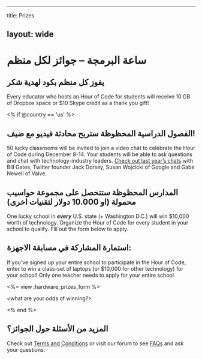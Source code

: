 * * *

title: Prizes

## layout: wide

# ساعة البرمجة – جوائز لكل منظم

## يفوز كل منظم بكود لهدية شكر

Every educator who hosts an Hour of Code for students will receive 10 GB of Dropbox space or $10 Skype credit as a thank you gift!

<% if @country == 'us' %>

## الفصول الدراسية المحظوظة ستربح محادثة فيديو مع ضيف!

50 lucky classrooms will be invited to join a video chat to celebrate the Hour of Code during December 8-14. Your students will be able to ask questions and chat with technology-industry leaders. [Check out last year’s chats][1] with Bill Gates, Twitter founder Jack Dorsey, Susan Wojcicki of Google and Gabe Newell of Valve.

 [1]: http://www.youtube.com/playlist?list=PLzdnOPI1iJNckJ81gRpJe5mR7imAHDl9a

## المدارس المحظوظة ستتحصل على مجموعة حواسيب محمولة (او 10.000 دولار لتقنيات اخرى)

One lucky school in ***every*** U.S. state (+ Washington D.C.) will win $10,000 worth of technology. Organize the Hour of Code for every student in your school to qualify. Fill out the form below to apply.

## استمارة المشاركة في مسابقة الاجهزة:

If you’ve signed up your entire school to participate in the Hour of Code, enter to win a class-set of laptops (or $10,000 for other technology) for your school! Only one teacher needs to apply for your entire school.

<%= view :hardware\_prizes\_form %>

<what are your odds of winning?>

<see a list of all schools signed up for the hour code in your state. one public k-12 school every u.s. state will win class-set laptops.>

<% end %>

## المزيد من الأسئلة حول الجوائز؟

Check out [Terms and Conditions][2] or visit our forum to see [FAQs][3] and ask your questions.

 [2]: /prizes-terms
 [3]: http://support.code.org